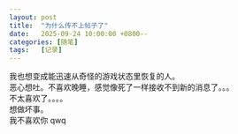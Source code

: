 ```yaml
---
layout: post
title:  "为什么传不上帖子了"
date:   2025-09-24 10:00:00 +0800--
categories: [随笔]
tags:   [记录]
---
```

我也想变成能迅速从奇怪的游戏状态里恢复的人。
<br>
恶心想吐。不喜欢晚睡，感觉像死了一样接收不到新的消息了。。。<br>
不太喜欢了。。。。
<br>
想做坏事。
<br>
我不喜欢你
qwq
